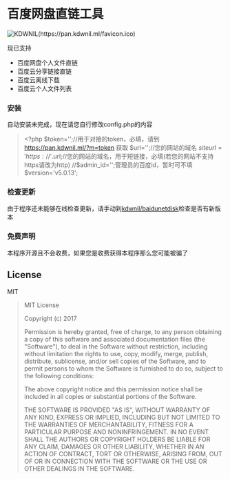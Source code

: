 # 百度网盘直链工具

![KDWNIL(https://pan.kdwnil.ml/favicon.ico)](https://pan.kdwnil.ml/favicon.ico)


现已支持
  - 百度网盘个人文件直链
  - 百度云分享链接直链
  - 百度云离线下载
  - 百度云个人文件列表


### 安装
自动安装未完成，现在请您自行修改config.php的内容
>\<?php
>$token='';//用于对接的token，必填，请到 https://pan.kdwnil.ml/?m=token 获取
>$url='';//您的网站的域名
>$siteurl='https://'.$url;//您的网站的域名，用于短链接，必填(若您的网站不支持https请改为http)
>//$admin_id='';管理员的百度id，暂时可不填
>$version='v5.0.13';

### 检查更新

由于程序还未能够在线检查更新，请手动到[kdwnil/baidunetdisk](https://github.com/kdwnil/baidunetdisk)检查是否有新版本

### 免费声明
本程序开源且不会收费，如果您是收费获得本程序那么您可能被骗了

License
----

MIT
>MIT License
>
>Copyright (c) 2017 
>
>Permission is hereby granted, free of charge, to any person obtaining a copy
>of this software and associated documentation files (the "Software"), to deal
>in the Software without restriction, including without limitation the rights
>to use, copy, modify, merge, publish, distribute, sublicense, and/or sell
>copies of the Software, and to permit persons to whom the Software is
>furnished to do so, subject to the following conditions:
>
>The above copyright notice and this permission notice shall be included in all
>copies or substantial portions of the Software.
>
>THE SOFTWARE IS PROVIDED "AS IS", WITHOUT WARRANTY OF ANY KIND, EXPRESS OR
>IMPLIED, INCLUDING BUT NOT LIMITED TO THE WARRANTIES OF MERCHANTABILITY,
>FITNESS FOR A PARTICULAR PURPOSE AND NONINFRINGEMENT. IN NO EVENT SHALL THE
>AUTHORS OR COPYRIGHT HOLDERS BE LIABLE FOR ANY CLAIM, DAMAGES OR OTHER
>LIABILITY, WHETHER IN AN ACTION OF CONTRACT, TORT OR OTHERWISE, ARISING FROM,
>OUT OF OR IN CONNECTION WITH THE SOFTWARE OR THE USE OR OTHER DEALINGS IN THE
>SOFTWARE.